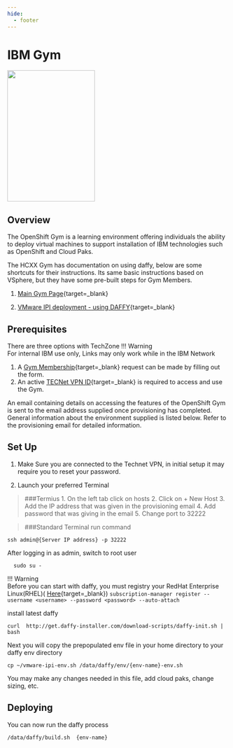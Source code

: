 ```yaml
---
hide:
  - footer
---
```

# IBM Gym
<img src='../images/gym.png'   align="top" width="200"
  height="300" style = "float">

## Overview
The OpenShift Gym is a learning environment offering individuals the ability to deploy virtual machines to support installation of IBM technologies such as OpenShift and Cloud Paks.

The HCXX Gym has documentation on using daffy, below are some shortcuts for their instructions. Its same basic instructions based on VSphere, but they have some pre-built steps for Gym Members.

1. [Main Gym Page](https://github.ibm.com/Kerry-Malland/openshift-gym-documentation/blob/main/README.md){target=_blank}

2. [VMware IPI deployment - using DAFFY](https://github.ibm.com/Kerry-Malland/openshift-gym-documentation/blob/main/workouts/vmwaredaffy.md){target=_blank}

## Prerequisites
There are three options with TechZone
!!! Warning   
      For internal IBM use only, Links may only work while in the IBM Network
1. A [Gym Membership](https://w3.ibm.com/w3publisher/ibm-americas-hccx/openshift-gym){target=_blank} request can be made by filling out the form.
2. An active [TECNet VPN ID](https://w3.ibm.com/w3publisher/ibm-americas-hccx/tecnet){target=_blank} is required to access and use the Gym. 

An email containing details on accessing the features of the OpenShift Gym is sent to the email address supplied once provisioning has completed. General information about the environment supplied is listed below. Refer to the provisioning email for detailed information.

## Set Up
1. Make Sure you are connected to the Technet VPN, in initial setup it may require you to reset your password.

2. Launch your preferred Terminal
> ###Termius
    1. On the left tab click on hosts
    2. Click on + New Host
    3. Add the IP address that was given in the provisioning email
    4. Add password that was giving in the email
    5. Change port to 32222

> ###Standard Terminal run command
```
ssh admin@{Server IP address} -p 32222
```

After logging in as admin, switch to root user

```
  sudo su -
```

!!! Warning  
      Before you can start with daffy, you must registry your RedHat Enterprise Linux(RHEL)( [Here](https://access.redhat.com/solutions/253273){target=_blank})
      ```
      subscription-manager register --username <username> --password <password> --auto-attach
      ```

install latest daffy

```
curl  http://get.daffy-installer.com/download-scripts/daffy-init.sh | bash

```


Next you will copy the prepopulated env file in your home directory to your daffy env directory
```
cp ~/vmware-ipi-env.sh /data/daffy/env/{env-name}-env.sh
```
You may make any changes needed in this file, add cloud paks, change sizing, etc.

## Deploying
You can now run the daffy process

```
/data/daffy/build.sh  {env-name}

```
